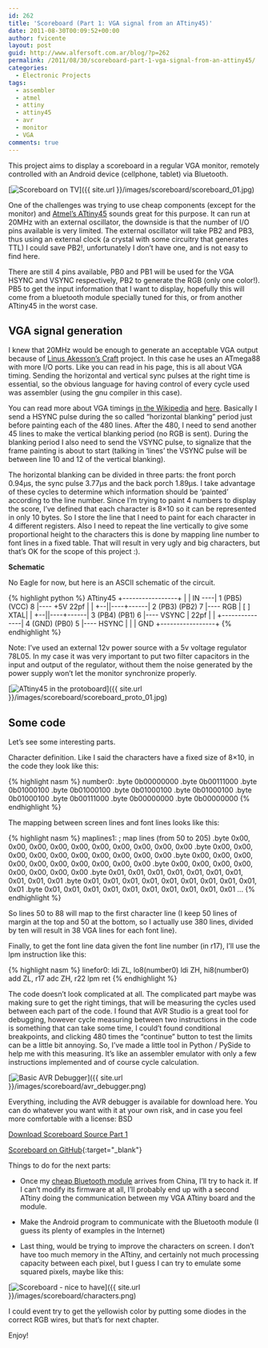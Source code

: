 ```yaml
---
id: 262
title: 'Scoreboard (Part 1: VGA signal from an ATtiny45)'
date: 2011-08-30T00:09:52+00:00
author: fvicente
layout: post
guid: http://www.alfersoft.com.ar/blog/?p=262
permalink: /2011/08/30/scoreboard-part-1-vga-signal-from-an-attiny45/
categories:
  - Electronic Projects
tags:
  - assembler
  - atmel
  - attiny
  - attiny45
  - avr
  - monitor
  - VGA
comments: true
---
```

This project aims to display a scoreboard in a regular VGA monitor, remotely controlled with an Android device (cellphone, tablet) via Bluetooth.

[<img src="{{ site.url }}/images/scoreboard/scoreboard_01.jpg" alt="Scoreboard on TV" title="Scoreboard on TV"/>]({{ site.url }}/images/scoreboard/scoreboard_01.jpg)

<!--more-->

One of the challenges was trying to use cheap components (except for the monitor) and <a href="http://www.atmel.com/dyn/products/product_card.asp?part_id=3618" title="ATtiny45" target="_blank">Atmel&#8217;s ATtiny45</a> sounds great for this purpose. It can run at 20MHz with an external oscillator, the downside is that the number of I/O pins available is very limited. The external oscillator will take PB2 and PB3, thus using an external clock (a crystal with some circuitry that generates TTL) I could save PB2!, unfortunately I don&#8217;t have one, and is not easy to find here.

There are still 4 pins available, PB0 and PB1 will be used for the VGA HSYNC and VSYNC respectively, PB2 to generate the RGB (only one color!). PB5 to get the input information that I want to display, hopefully this will come from a bluetooth module specially tuned for this, or from another ATtiny45 in the worst case.

## VGA signal generation

I knew that 20MHz would be enough to generate an acceptable VGA output because of <a href="http://www.linusakesson.net/scene/craft/" title="Craft" target="_blank">Linus Akesson&#8217;s Craft</a> project. In this case he uses an ATmega88 with more I/O ports. Like you can read in his page, this is all about VGA timing. Sending the horizontal and vertical sync pulses at the right time is essential, so the obvious language for having control of every cycle used was assembler (using the gnu compiler in this case).

You can read more about VGA timings <a href="http://en.wikipedia.org/wiki/Video_Graphics_Array" title="VGA Wikipedia" target="_blank">in the Wikipedia</a> and <a href="http://courses.engr.illinois.edu/ece412/MP_files/mp3/vga_timing.pdf" title="VGA timing" target="_blank">here</a>. Basically I send a HSYNC pulse during the so called &#8220;horizontal blanking&#8221; period just before painting each of the 480 lines. After the 480, I need to send another 45 lines to make the vertical blanking period (no RGB is sent). During the blanking period I also need to send the VSYNC pulse, to signalize that the frame painting is about to start (talking in &#8216;lines&#8217; the VSYNC pulse will be between line 10 and 12 of the vertical blanking).

The horizontal blanking can be divided in three parts: the front porch 0.94µs, the sync pulse 3.77µs and the back porch 1.89µs. I take advantage of these cycles to determine which information should be &#8216;painted&#8217; according to the line number. Since I&#8217;m trying to paint 4 numbers to display the score, I&#8217;ve defined that each character is 8&#215;10 so it can be represented in only 10 bytes. So I store the line that I need to paint for each character in 4 different registers. Also I need to repeat the line vertically to give some proportional height to the characters this is done by mapping line number to font lines in a fixed table. That will result in very ugly and big characters, but that&#8217;s OK for the scope of this project :). 

**Schematic**

No Eagle for now, but here is an ASCII schematic of the circuit.

{% highlight python %}
                       ATtiny45
                  +-----------------+
                  |                 |
           IN ----| 1 (PB5) (VCC) 8 |---- +5V
    22pf          |                 |
  +--||----+------| 2 (PB3) (PB2) 7 |---- RGB
  |       [ ] XTAL|                 |
  +--||----+------| 3 (PB4) (PB1) 6 |---- VSYNC
  | 22pf          |                 |
  +---------------| 4 (GND) (PB0) 5 |---- HSYNC
  |               |                 |
 GND              +-----------------+
{% endhighlight %}

Note: I&#8217;ve used an external 12v power source with a 5v voltage regulator 78L05. In my case it was very important to put two filter capacitors in the input and output of the regulator, without them the noise generated by the power supply won&#8217;t let the monitor synchronize properly.

[<img src="{{ site.url }}/images/scoreboard/scoreboard_proto_01.jpg" alt="ATtiny45 in the protoboard" title="ATtiny45 in the protoboard"/>]({{ site.url }}/images/scoreboard/scoreboard_proto_01.jpg)

## Some code

Let&#8217;s see some interesting parts.

Character definition. Like I said the characters have a fixed size of 8&#215;10, in the code they look like this:

{% highlight nasm %}
number0:
	.byte 0b00000000
	.byte 0b00111000
	.byte 0b01000100
	.byte 0b01000100
	.byte 0b01000100
	.byte 0b01000100
	.byte 0b01000100
	.byte 0b00111000
	.byte 0b00000000
	.byte 0b00000000
{% endhighlight %}

The mapping between screen lines and font lines looks like this:

{% highlight nasm %}
maplines1:
	; map lines (from 50 to 205)
	.byte 0x00, 0x00, 0x00, 0x00, 0x00, 0x00, 0x00, 0x00, 0x00, 0x00
	.byte 0x00, 0x00, 0x00, 0x00, 0x00, 0x00, 0x00, 0x00, 0x00, 0x00
	.byte 0x00, 0x00, 0x00, 0x00, 0x00, 0x00, 0x00, 0x00, 0x00, 0x00
	.byte 0x00, 0x00, 0x00, 0x00, 0x00, 0x00, 0x00, 0x00
	.byte 0x01, 0x01, 0x01, 0x01, 0x01, 0x01, 0x01, 0x01, 0x01, 0x01
	.byte 0x01, 0x01, 0x01, 0x01, 0x01, 0x01, 0x01, 0x01, 0x01, 0x01
	.byte 0x01, 0x01, 0x01, 0x01, 0x01, 0x01, 0x01, 0x01, 0x01, 0x01
	...
{% endhighlight %}

So lines 50 to 88 will map to the first character line (I keep 50 lines of margin at the top and 50 at the bottom, so I actually use 380 lines, divided by ten will result in 38 VGA lines for each font line).

Finally, to get the font line data given the font line number (in r17), I&#8217;ll use the lpm instruction like this:

{% highlight nasm %}
linefor0:
	ldi ZL, lo8(number0)
	ldi ZH, hi8(number0)
	add ZL, r17
	adc ZH, r22
	lpm
	ret
{% endhighlight %}

The code doesn&#8217;t look complicated at all. The complicated part maybe was making sure to get the right timings, that will be measuring the cycles used between each part of the code. I found that AVR Studio is a great tool for debugging, however cycle measuring between two instructions in the code is something that can take some time, I could&#8217;t found conditional breakpoints, and clicking 480 times the &#8220;continue&#8221; button to test the limits can be a little bit annoying. So, I&#8217;ve made a little tool in Python / PySide to help me with this measuring. It&#8217;s like an assembler emulator with only a few instructions implemented and of course cycle calculation.

[<img src="{{ site.url }}/images/scoreboard/avr_debugger.png" alt="Basic AVR Debugger" title="Basic AVR Debugger"/>]({{ site.url }}/images/scoreboard/avr_debugger.png)

Everything, including the AVR debugger is available for download here. You can do whatever you want with it at your own risk, and in case you feel more comfortable with a license: BSD

<a title="Download Scoreboard source Part 1" markdown="0" href="https://github.com/fvicente/scoreboard/archive/v1.0.zip" class="btn">Download Scoreboard Source Part 1</a>

[Scoreboard on GitHub](https://github.com/fvicente/scoreboard "Scoreboard on GitHub"){:target="_blank"}


Things to do for the next parts:

* Once my <a href="http://www.dealextreme.com/p/wireless-bluetooth-rs232-ttl-transceiver-module-80711" title="DealExtreme Bluetooth Module" target="_blank">cheap Bluetooth module</a> arrives from China, I&#8217;ll try to hack it. If I can&#8217;t modify its firmware at all, I&#8217;ll probably end up with a second ATtiny doing the communication between my VGA ATtiny board and the module.

* Make the Android program to communicate with the Bluetooth module (I guess its plenty of examples in the Internet)

* Last thing, would be trying to improve the characters on screen. I don&#8217;t have too much memory in the ATtiny, and certainly not much processing capacity between each pixel, but I guess I can try to emulate some squared pixels, maybe like this:

[<img src="{{ site.url }}/images/scoreboard/characters.png" alt="Scoreboard - nice to have" title="Scoreboard - nice to have"/>]({{ site.url }}/images/scoreboard/characters.png)

I could event try to get the yellowish color by putting some diodes in the correct RGB wires, but that&#8217;s for next chapter.

Enjoy!
